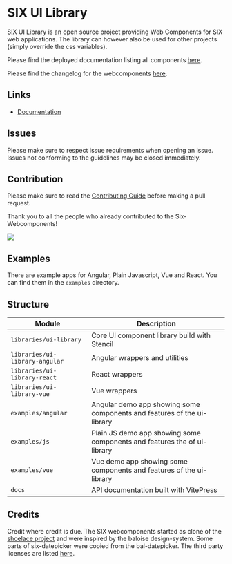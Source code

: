# SIX UI Library

SIX UI Library is an open source project providing Web Components for SIX web applications. The library can however also
be used for other projects (simply override the css variables).

Please find the deployed documentation listing all components [here](https://six-group.github.io/six-webcomponents/).

Please find the changelog for the webcomponents [here](docs/changelog.md).

## Links

- [Documentation](https://six-group.github.io/six-webcomponents/)

## Issues

Please make sure to respect issue requirements when opening an issue. Issues not conforming to the guidelines may be closed immediately.

## Contribution

Please make sure to read the [Contributing Guide](https://github.com/six-group/six-webcomponents/blob/main/.github/contributing.md) before making a pull request.

Thank you to all the people who already contributed to the Six-Webcomponents!

<a href="https://github.com/six-group/six-webcomponents/graphs/contributors"><img src="https://contrib.rocks/image?repo=six-group/six-webcomponents" /></a>

## Examples

There are example apps for Angular, Plain Javascript, Vue and React. You can find them in the `examples` directory.

## Structure

| Module                         | Description                                                              |
| ------------------------------ | ------------------------------------------------------------------------ |
| `libraries/ui-library`         | Core UI component library build with Stencil                             |
| `libraries/ui-library-angular` | Angular wrappers and utilities                                           |
| `libraries/ui-library-react`   | React wrappers                                                           |
| `libraries/ui-library-vue`     | Vue wrappers                                                             |
| `examples/angular`             | Angular demo app showing some components and features of the ui-library  |
| `examples/js`                  | Plain JS demo app showing some components and features the of ui-library |
| `examples/vue`                 | Vue demo app showing some components and features of the ui-library      |
| `docs`                         | API documentation built with VitePress                                   |

## Credits

Credit where credit is due. The SIX webcomponents started as clone of the [shoelace project](https://shoelace.style/) and were inspired by the baloise
design-system. Some parts of six-datepicker were copied from the bal-datepicker.
The third party licenses are listed [here](libraries/ui-library/third-party-licenses).
